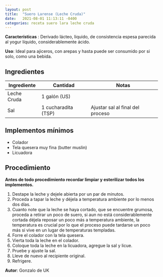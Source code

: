 ```yaml
---
layout: post
title:  "Suero Larense (Leche Cruda)"
date:   2021-08-01 11:13:11 -0400
categories: receta suero lara leche cruda 
---
```


**Características** : Derivado lácteo, liquido, de consistencia espesa parecida al yogur líquido, considerablemente ácido.

**Uso**: Ideal para ajiceros, con arepas y hasta puede ser consumido por si solo, como una bebida.

## Ingredientes

Ingrediente | Cantidad | Notas
------------| ---------| -----
Leche Cruda | 1 galón (US) |
Sal | 1 cucharadita (TSP) | Ajustar sal al final del proceso 

## Implementos mínimos

- Colador
- Tela quesera muy fina (butter muslin)
- Licuadora

## Procedimiento

**Antes de todo procedimiento recordar limpiar y esterilizar todos los implementos.**

1. Destape la leche y dejele abierta por un par de minutos.
2. Proceda a tapar la leche y déjela a temperatura ambiente por lo menos dos días.
3. Cuanto note que la leche se haya cortado, que se encuentre grumosa, proceda a retirar un poco de suero, si aun no está considerablemente cortada déjela reposar un poco más a temperatura ambiente, la temperatura es crucial por lo que el proceso puede tardarse un poco más si vive en un lugar de temperaturas templadas.
4. Forre el colador con la tela quesera.
5. Vierta toda la leche en el colador.
6. Coloque toda la leche en la licuadora, agregue la sal y licue.
7. Pruebe y ajuste la sal.
8. Lleve de nuevo al recipiente original.
9. Refrigere.

**Autor**: Gonzalo de UK